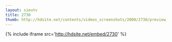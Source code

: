 ```yaml
---
layout: sieutv
title: 2730
thumb: http://hdsite.net/contents/videos_screenshots/2000/2730/preview_360p.mp4.jpg
---
```

{% include iframe src='http://hdsite.net/embed/2730' %}
 
